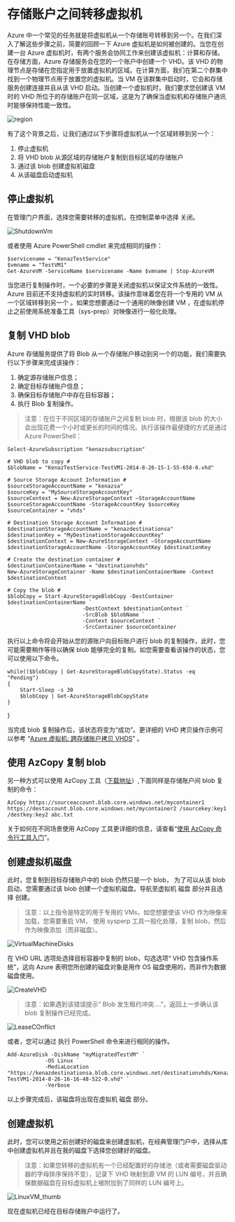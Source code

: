 # 存储账户之间转移虚拟机 #

Azure 中一个常见的任务就是将虚拟机从一个存储账号转移到另一个。在我们深入了解这些步骤之前，简要的回顾一下 Azure 虚拟机是如何被创建的。当您在创建一台 Azure 虚拟机时，有两个服务会协同工作来创建该虚拟机：计算和存储。在存储方面，Azure 存储服务会在您的一个账户中创建一个 VHD。该 VHD 的物理节点是存储在您指定用于放置虚拟机的区域。在计算方面，我们在第二个群集中找到一个物理节点用于放置您的虚拟机。当 VM 在该群集中启动时，它会和存储服务创建连接并且从该 VHD 启动。当创建一个虚拟机时，我们要求您创建该 VM 时的 VHD 所位于的存储账户在同一区域，这是为了确保当虚拟机和存储账户通讯时能够保持性能一致性。

![region](./media/aog-virtual-machine-migrate-storage/region.png)

有了这个背景之后，让我们通过以下步骤将虚拟机从一个区域转移到另一个：

1. 停止虚拟机
2. 将 VHD blob 从源区域的存储账户复制到目标区域的存储账户
3. 通过该 blob 创建虚拟机磁盘
4. 从该磁盘启动虚拟机


## 停止虚拟机 ##

在管理门户界面，选择您需要转移的虚拟机，在控制菜单中选择 关闭。

![ShutdownVm](./media/aog-virtual-machine-migrate-storage/ShutdownVm.png)

或者使用 Azure PowerShell cmdlet 来完成相同的操作：

	$servicename = "KenazTestService"
	$vmname = "TestVM1"
	Get-AzureVM -ServiceName $servicename -Name $vmname | Stop-AzureVM

当您进行复制操作时，一个必要的步骤是关闭虚拟机以保证文件系统的一致性。Azure 目前还不支持虚拟机的实时转移。该操作意味着您在将一个专用的 VM 从一个区域转移到另一个 。如果您想要通过一个通用的映像创建 VM ，在虚拟机停止之前使用系统准备工具（sys-prep）对映像进行一般化处理。 

## 复制 VHD blob ##

Azure 存储服务提供了将 Blob 从一个存储账户移动到另一个的功能，我们需要执行以下步骤来完成该操作：

1. 确定源存储账户信息；
2. 确定目标存储账户信息；
3. 确保目标存储账户中存在目标容器；
4. 执行 Blob 复制操作。

>注意：在位于不同区域的存储账户之间复制 blob 时，根据该 blob 的大小会出现花费一个小时或更长的时间的情况。执行该操作最便捷的方式是通过 Azure PowerShell： 


	Select-AzureSubscription "kenazsubscription" 
	
	# VHD blob to copy #
	$blobName = "KenazTestService-TestVM1-2014-8-26-15-1-55-658-0.vhd" 
	
	# Source Storage Account Information #
	$sourceStorageAccountName = "kenazsa"
	$sourceKey = "MySourceStorageAccountKey"
	$sourceContext = New-AzureStorageContext –StorageAccountName $sourceStorageAccountName -StorageAccountKey $sourceKey  
	$sourceContainer = "vhds"
	
	# Destination Storage Account Information #
	$destinationStorageAccountName = "kenazdestinationsa"
	$destinationKey = "MyDestinationStorageAccountKey"
	$destinationContext = New-AzureStorageContext –StorageAccountName $destinationStorageAccountName -StorageAccountKey $destinationKey  
	
	# Create the destination container #
	$destinationContainerName = "destinationvhds"
	New-AzureStorageContainer -Name $destinationContainerName -Context $destinationContext 
	
	# Copy the blob # 
	$blobCopy = Start-AzureStorageBlobCopy -DestContainer $destinationContainerName `
	                        -DestContext $destinationContext `
	                        -SrcBlob $blobName `
	                        -Context $sourceContext `
	                        -SrcContainer $sourceContainer


执行以上命令将会开始从您的源账户向目标账户进行 blob 的复制操作，此时，您可能需要稍作等待以确保 blob 能够完全的复制。如您需要查看该操作的状态，您可以使用以下命令。

	while(($blobCopy | Get-AzureStorageBlobCopyState).Status -eq "Pending")
	{
	    Start-Sleep -s 30
	    $blobCopy | Get-AzureStorageBlobCopyState
	}

}

当完成 blob 复制操作后，该状态将变为“成功”。更详细的 VHD 拷贝操作示例可以参考  “[Azure 虚拟机: 跨存储账户拷贝 VHDS](https://gallery.technet.microsoft.com/scriptcenter/Azure-Virtual-Machine-Copy-1041199c)” 。

## 使用 AzCopy 复制 blob ##

另一种方式可以使用 AzCopy 工具（[下载地址](http://aka.ms/downloadazcopy)）,下面同样是存储账户间 blob 复制的命令：

	AzCopy https://sourceaccount.blob.core.windows.net/mycontainer1 https://destaccount.blob.core.windows.net/mycontainer2 /sourcekey:key1 /destkey:key2 abc.txt

关于如何在不同场景使用 AzCopy 工具更详细的信息，请查看“[使用 AzCopy 命令行工具入门](https://www.azure.cn/documentation/articles/storage-use-azcopy/)”。

## 创建虚拟机磁盘 ##

此时，您复制到目标存储账户中的 blob 仍然只是一个 blob， 为了可以从该 blob 启动，您需要通过该 blob 创建一个虚拟机磁盘。导航至虚拟机 磁盘 部分并且选择 创建。

>注意：以上指令是特定的用于专用的 VMs，如您想要使该 VHD 作为映像来加载，您需要重启 VM， 使用 sysperp 工具一般化处理，复制 blob，然后作为映像添加（而非磁盘）。


![VirtualMachineDisks](./media/aog-virtual-machine-migrate-storage/VirtualMachineDisks.png)

在 VHD URL 选项处选择目标容器中复制的 blob，勾选选项“ VHD 包含操作系统”，这向 Azure 表明您所创建的磁盘对象是用作 OS 磁盘使用的，而非作为数据磁盘使用。

![CreateVHD](./media/aog-virtual-machine-migrate-storage/CreateVHD.png)

>注意：如果遇到该错误提示“ Blob 发生租约冲突….”，返回上一步确认该 blob 复制操作已经完成。

![LeaseCOnflict](./media/aog-virtual-machine-migrate-storage/LeaseCOnflict.png)

或者，您可以通过 执行 PowerShell 命令来进行相同的操作。

	Add-AzureDisk -DiskName "myMigratedTestVM" `
	            -OS Linux `
	            -MediaLocation "https://kenazdestinationsa.blob.core.windows.net/destinationvhds/KenazTestService-TestVM1-2014-8-26-16-16-48-522-0.vhd" `
	            -Verbose

以上步骤完成后，该磁盘将出现在虚拟机 磁盘 部分。

## 创建虚拟机 ##

此时，您可以使用之前创建好的磁盘来创建虚拟机，在经典管理门户中，选择从库中创建虚拟机并且在我的磁盘下选择您创建好的磁盘。

>注意：如果您转移的虚拟机有一个已经配置好的存储池（或者需要磁盘驱动器的字母排序保持不变），记录下 VHD 映射到源 VM 的 LUN 编号，并且确保数据磁盘在目标虚拟机上被附加到了同样的 LUN 编号上。


![LinuxVM_thumb](./media/aog-virtual-machine-migrate-storage/LinuxVM_thumb.png)

现在虚拟机已经在目标存储账户中运行了。

